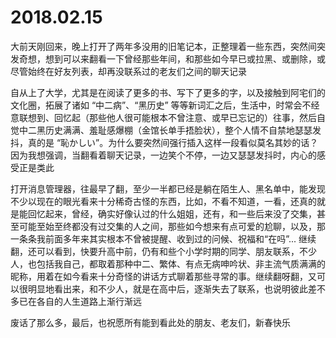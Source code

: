 # 2018.02.15


大前天刚回来，晚上打开了两年多没用的旧笔记本，正整理着一些东西，突然间突发奇想，想到可以来翻看一下曾经那些年间，和那些如今早已或拉黑、或删除，或尽管始终在好友列表，却再没联系过的老友们之间的聊天记录

自从上了大学，尤其是在阅读了更多的书、写下了更多的字，以及接触到阿宅们的文化圈，拓展了诸如 “中二病”、“黑历史” 等等新词汇之后，生活中，时常会不经意联想到、回忆起（那些他人很可能根本不曾注意、或早已忘记的）往事，然后自觉中二黑历史满满、羞耻感爆棚（金馆长单手捂脸状），整个人情不自禁地瑟瑟发抖，真的是 “恥かしい”。为什么要突然间强行插入这样一段看似莫名其妙的话？因为我想强调，当翻看着聊天记录，一边笑个不停，一边又瑟瑟发抖时，内心的感受正是类此

<!-- 要是换做当晚，兴许能写更多吧，可现在毕竟经过了睡眠的洗礼，过滤掉了许许多多那时那刻的...，有种时过境迁的意味。。 -->

打开消息管理器，往最早了翻，至少一半都已经是躺在陌生人、黑名单中，能发现不少以现在的眼光看来十分稀奇古怪的东西，比如，不看不知道，一看，还真的就是能回忆起来，曾经，确实好像认过的什么姐姐，还有，和一些后来没了交集，甚至可能至始至终都没有过交集的人之间，那些如今想来有点可爱的尬聊，以及，那一条条我前面多年来其实根本不曾被提醒、收到过的问候、祝福和“在吗”... 继续翻，还可以看到，快要升高中前，仍有和些个小学时期的同学、朋友联系，不少人，也包括我自己，都取着那种中二、繁体、有点无病呻吟状、非主流气质满满的昵称，用着在如今看来十分奇怪的讲话方式聊着那些寻常的事。继续翻呀翻，又可以很明显地看出来，和不少人，就是在高中后，逐渐失去了联系，也说明彼此差不多已在各自的人生道路上渐行渐远






废话了那么多，最后，也祝愿所有能到看此处的朋友、老友们，新春快乐